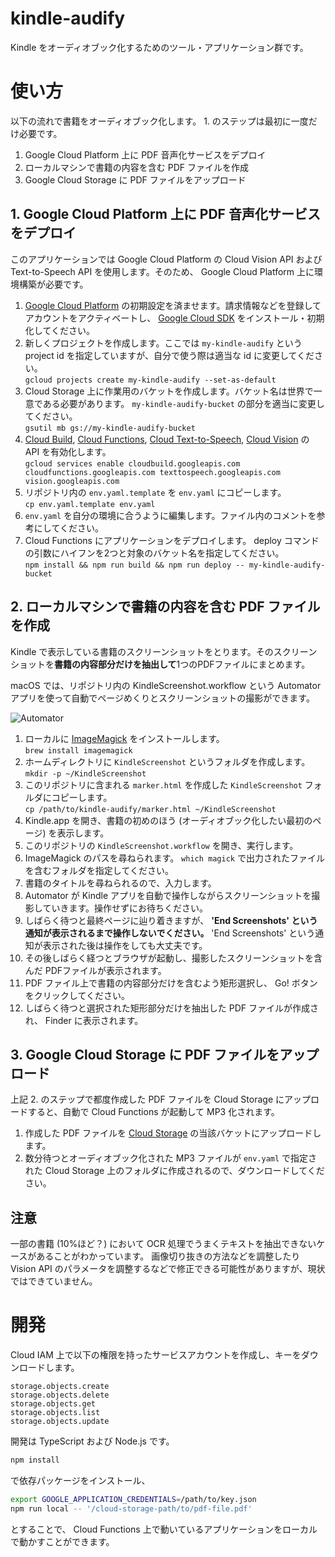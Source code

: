 # kindle-audify

Kindle をオーディオブック化するためのツール・アプリケーション群です。

# 使い方

以下の流れで書籍をオーディオブック化します。 1. のステップは最初に一度だけ必要です。

1. Google Cloud Platform 上に PDF 音声化サービスをデプロイ
2. ローカルマシンで書籍の内容を含む PDF ファイルを作成
3. Google Cloud Storage に PDF ファイルをアップロード

## 1. Google Cloud Platform 上に PDF 音声化サービスをデプロイ

このアプリケーションでは Google Cloud Platform の Cloud Vision API および Text-to-Speech API を使用します。そのため、 Google Cloud Platform 上に環境構築が必要です。

1. [Google Cloud Platform](https://console.cloud.google.com/) の初期設定を済ませます。請求情報などを登録してアカウントをアクティベートし、 [Google Cloud SDK](https://cloud.google.com/sdk/docs/downloads-interactive) をインストール・初期化してください。
2. 新しくプロジェクトを作成します。ここでは `my-kindle-audify` という project id を指定していますが、自分で使う際は適当な id に変更してください。<br />`gcloud projects create my-kindle-audify --set-as-default`
3. Cloud Storage 上に作業用のバケットを作成します。バケット名は世界で一意である必要があります。 `my-kindle-audify-bucket` の部分を適当に変更してください。<br />`gsutil mb gs://my-kindle-audify-bucket`
4. [Cloud Build](https://console.cloud.google.com/cloud-build/), [Cloud Functions](https://console.cloud.google.com/functions/), [Cloud Text-to-Speech](https://cloud.google.com/text-to-speech), [Cloud Vision](https://cloud.google.com/vision) の API を有効化します。<br />`gcloud services enable cloudbuild.googleapis.com cloudfunctions.googleapis.com texttospeech.googleapis.com vision.googleapis.com`
5. リポジトリ内の `env.yaml.template` を `env.yaml` にコピーします。<br />`cp env.yaml.template env.yaml`
6. `env.yaml` を自分の環境に合うように編集します。ファイル内のコメントを参考にしてください。
7. Cloud Functions にアプリケーションをデプロイします。 deploy コマンドの引数にハイフンを2つと対象のバケット名を指定してください。<br />`npm install && npm run build && npm run deploy -- my-kindle-audify-bucket`

## 2. ローカルマシンで書籍の内容を含む PDF ファイルを作成

Kindle で表示している書籍のスクリーンショットをとります。そのスクリーンショットを**書籍の内容部分だけを抽出して**1つのPDFファイルにまとめます。

macOS では、リポジトリ内の KindleScreenshot.workflow という Automator アプリを使って自動でページめくりとスクリーンショットの撮影ができます。

![Automator](https://raw.githubusercontent.com/daimatz/kindle-audify/master/automator.gif)

1. ローカルに [ImageMagick](https://imagemagick.org/) をインストールします。<br />`brew install imagemagick`
2. ホームディレクトリに `KindleScreenshot` というフォルダを作成します。<br />`mkdir -p ~/KindleScreenshot`
3. このリポジトリに含まれる `marker.html` を作成した `KindleScreenshot` フォルダにコピーします。<br />`cp /path/to/kindle-audify/marker.html ~/KindleScreenshot`
4. Kindle.app を開き、書籍の初めのほう (オーディオブック化したい最初のページ) を表示します。
5. このリポジトリの `KindleScreenshot.workflow` を開き、実行します。
6. ImageMagick のパスを尋ねられます。 `which magick` で出力されたファイルを含むフォルダを指定してください。
7. 書籍のタイトルを尋ねられるので、入力します。
8. Automator が Kindle アプリを自動で操作しながらスクリーンショットを撮影していきます。操作せずにお待ちください。
9. しばらく待つと最終ページに辿り着きますが、 **'End Screenshots' という通知が表示されるまで操作しないでください。** 'End Screenshots' という通知が表示された後は操作をしても大丈夫です。
11. その後しばらく経つとブラウザが起動し、撮影したスクリーンショットを含んだ PDFファイルが表示されます。
12. PDF ファイル上で書籍の内容部分だけを含むよう矩形選択し、 Go! ボタンをクリックしてください。
13. しばらく待つと選択された矩形部分だけを抽出した PDF ファイルが作成され、 Finder に表示されます。

## 3. Google Cloud Storage に PDF ファイルをアップロード

上記 2. のステップで都度作成した PDF ファイルを Cloud Storage にアップロードすると、自動で Cloud Functions が起動して MP3 化されます。

1. 作成した PDF ファイルを [Cloud Storage](https://console.cloud.google.com/storage/browser/) の当該バケットにアップロードします。
2. 数分待つとオーディオブック化された MP3 ファイルが `env.yaml` で指定された Cloud Storage 上のフォルダに作成されるので、ダウンロードしてください。

## 注意

一部の書籍 (10%ほど？) において OCR 処理でうまくテキストを抽出できないケースがあることがわかっています。
画像切り抜きの方法などを調整したり Vision API のパラメータを調整するなどで修正できる可能性がありますが、現状ではできていません。

# 開発

Cloud IAM 上で以下の権限を持ったサービスアカウントを作成し、キーをダウンロードします。

```
storage.objects.create
storage.objects.delete
storage.objects.get
storage.objects.list
storage.objects.update
```

開発は TypeScript および Node.js です。

```sh
npm install
```

で依存パッケージをインストール、

```sh
export GOOGLE_APPLICATION_CREDENTIALS=/path/to/key.json
npm run local -- '/cloud-storage-path/to/pdf-file.pdf'
```

とすることで、 Cloud Functions 上で動いているアプリケーションをローカルで動かすことができます。
